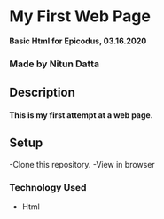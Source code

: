 # My First Web Page
**Basic Html for Epicodus, 03.16.2020**
### Made by Nitun Datta
## Description
#### This is my first attempt at a web page.
## Setup
  -Clone this repository.
  -View in browser
### Technology Used
  - Html
  
